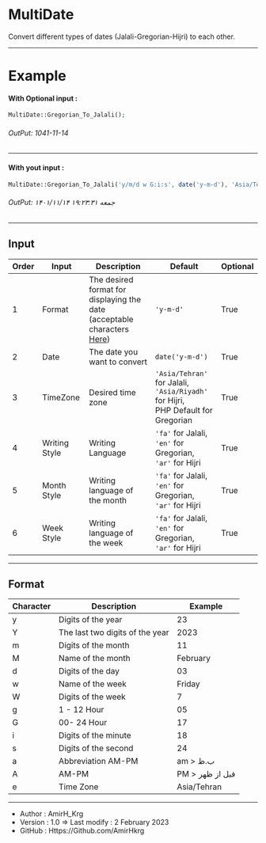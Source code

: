 # MultiDate
Convert different types of dates (Jalali-Gregorian-Hijri) to each other.

---

# Example
#### With Optional input :
```php
MultiDate::Gregorian_To_Jalali();
```
###### OutPut: 1041-11-14 
---
#### With yout input :
```php
MultiDate::Gregorian_To_Jalali('y/m/d w G:i:s', date('y-m-d'), 'Asia/Tehran', 'fa', 'fa', 'fa');
```
###### OutPut: ۱۴۰۱/۱۱/۱۴ جمعه ۱۹:۲۳:۳۱ 

---

## Input

| Order | Input | Description | Default | Optional |
| --- | --- | --- | --- | --- |
| 1 | Format | The desired format for displaying the date <br> (acceptable characters [Here](https://github.com/AmirHkrg/MultiDate/edit/main/README.md#format)) | `'y-m-d'` | True |
| 2 | Date | The date you want to convert | `date('y-m-d')` | True |
| 3 | TimeZone | Desired time zone | `'Asia/Tehran'` for Jalali, <br> `'Asia/Riyadh'` for Hijri, <br> PHP Default for Gregorian | True |
| 4 | Writing Style | Writing Language | `'fa'` for Jalali, <br> `'en'` for Gregorian, <br> `'ar'` for Hijri  | True |
| 5 | Month Style | Writing language of the month | `'fa'` for Jalali, <br> `'en'` for Gregorian, <br> `'ar'` for Hijri | True |
| 6 | Week Style | Writing language of the week | `'fa'` for Jalali, <br> `'en'` for Gregorian, <br> `'ar'` for Hijri | True |

---

## Format

| Character | Description | Example |
| --- | --- | --- |
| y | Digits of the year | 23 |
| Y | The last two digits of the year | 2023 | 
| m | Digits of the month | 11 |
| M | Name of the month | February |
| d | Digits of the day | 03 |
| w | Name of the week | Friday |
| W | Digits of the week | 7 |
| g | 1 - 12 Hour | 05 |
| G | 00- 24 Hour | 17 |
| i | Digits of the minute | 18 |
| s | Digits of the second | 24 |
| a | Abbreviation AM-PM | am > ب.ظ |
| A | AM-PM | PM > قبل از ظهر |
| e | Time Zone | Asia/Tehran |

---

* Author  : AmirH_Krg
* Version : 1.0 => Last modify : 2 February 2023
* GitHub  : Https://Github.com/AmirHkrg

